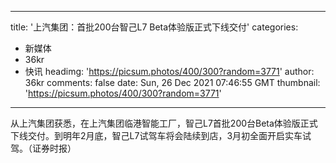 
---
title: '上汽集团：首批200台智己L7 Beta体验版正式下线交付'
categories: 
 - 新媒体
 - 36kr
 - 快讯
headimg: 'https://picsum.photos/400/300?random=3771'
author: 36kr
comments: false
date: Sun, 26 Dec 2021 07:46:55 GMT
thumbnail: 'https://picsum.photos/400/300?random=3771'
---

<div>   
从上汽集团获悉，在上汽集团临港智能工厂，智己L7首批200台Beta体验版正式下线交付。到明年2月底，智己L7试驾车将会陆续到店，3月初全面开启实车试驾。（证券时报）  
</div>
            